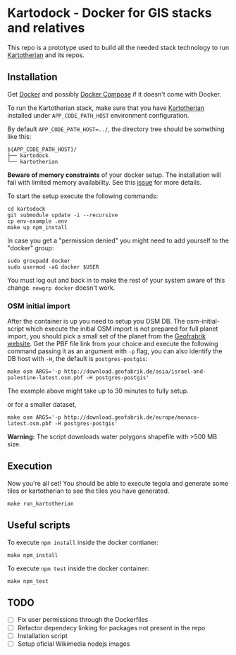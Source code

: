 # Kartodock - Docker for GIS stacks and relatives
This repo is a prototype used to build all the needed stack technology to run [Kartotherian](https://github.com/kartotherian/kartotherian) and its repos.

## Installation
Get [Docker](https://docs.docker.com/install/) and possibly [Docker Compose](https://docs.docker.com/compose/install/) if it doesn't come with Docker.

To run the Kartotherian stack, make sure that you have [Kartotherian](https://gerrit.wikimedia.org/r/admin/projects/mediawiki/services/kartotherian) installed under `APP_CODE_PATH_HOST` environment configuration.

By default `APP_CODE_PATH_HOST=../`, the directory tree should be something like this:

```
${APP_CODE_PATH_HOST}/
├── kartodock
└── kartotherian
```

**Beware of memory constraints** of your docker setup. The installation will fail with limited memory availability. See this [issue](https://github.com/thesocialdev/kartodock/issues/6) for more details.

To start the setup execute the following commands:
```shell
cd kartodock
git submodule update -i --recursive
cp env-example .env
make up npm_install
```

In case you get a "permission denied" you might need to add yourself to the "docker" group:
```shell
sudo groupadd docker
sudo usermod -aG docker $USER
```
You must log out and back in to make the rest of your system aware of this change. `newgrp docker` doesn't work.

### OSM initial import
After the container is up you need to setup you OSM DB. The osm-initial-script which execute the initial OSM import is not prepared for full planet import, you should pick a small set of the planet from the [Geofrabrik website](http://download.geofabrik.de/). Get the PBF file link from your choice and execute the following command passing it as an argument with `-p` flag, you can also identify the DB host with `-H`, the default is `postgres-postgis`:
```
make osm ARGS='-p http://download.geofabrik.de/asia/israel-and-palestine-latest.osm.pbf -H postgres-postgis'
```
The example above might take up to 30 minutes to fully setup.

or for a smaller dataset,
```
make osm ARGS='-p http://download.geofabrik.de/europe/monaco-latest.osm.pbf -H postgres-postgis'
```

**Warning:** The script downloads water polygons shapefile with >500 MB size.

## Execution
Now you're all set! You should be able to execute tegola and generate some tiles or kartotherian to see the tiles you have generated.

```
make run_kartotherian
```

## Useful scripts

To execute `npm install` inside the docker contianer:
```
make npm_install
```

To execute `npm test` inside the docker container:
```
make npm_test
```

## TODO
- [ ] Fix user permissions through the Dockerfiles
- [ ] Refactor dependecy linking for packages not present in the repo
- [ ] Installation script
- [ ] Setup oficial Wikimedia nodejs images
